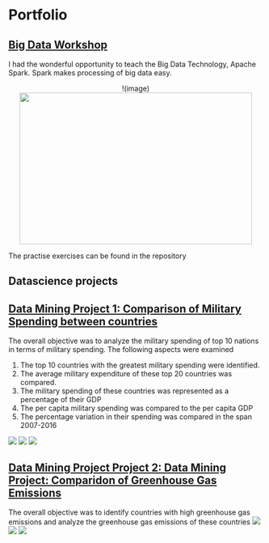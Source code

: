 # Portfolio
## [Big Data Workshop](https://github.com/smrithiajit/BigDataWorkshop/blob/master/)
I had the wonderful opportunity to teach the Big Data Technology, Apache Spark. Spark makes processing of big data easy.
<p align="center">
  !(image)<img width="460" height="300" src="https://github.com/smrithiajit/BigDataWorkshop/blob/master/APACHE_SPARK_PRESENTATION_final.gif">
</p>
The practise exercises can be found in the repository


## Datascience projects

## [Data Mining Project 1: Comparison of Military Spending between countries](https://github.com/smrithiajit/Projects/blob/master/DATS%2B6103%2BSMRITHI%2BAJIT.ipynb)

The overall objective was to analyze the military spending of top 10 nations in terms of military spending.
The following aspects were examined

1.	The top 10 countries with the greatest military spending were identified.
2.	The average military expenditure of these top 20 countries was compared.
3.	The military spending of these countries was represented as a percentage of their GDP
4.	The per capita military spending was compared to the per capita GDP
5.	The percentage variation in their spending was compared in the span 2007-2016 
  
![](/images/dm1.png)
![](/images/dm2.png)
![](/images/dn3.png)
## [Data Mining Project Project 2: Data Mining Project: Comparidon of Greenhouse Gas Emissions](https://github.com/smrithiajit/Projects/blob/master/DATS6103SMRITHIAJIT11DEC.ipynb)

The overall objective was to identify countries with high greenhouse gas emissions and analyze the greenhouse gas emissions of these countries
![](/images/emission2.png)
![](/images/emission2.png)
![](/images/emission3.png)
